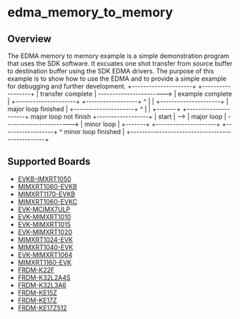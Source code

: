 # edma_memory_to_memory

## Overview
The EDMA memory to memory example is a simple demonstration program that uses the SDK software.
It excuates one shot transfer from source buffer to destination buffer using the SDK EDMA drivers.
The purpose of this example is to show how to use the EDMA and to provide a simple example for
debugging and further development.
              +---------------------+                          +------------------+
              |  transfer complete  | -----------------------> | example complete |
              +---------------------+                          +------------------+
                ^
                |
                |
              +---------------------+
              | major loop finished |
              +---------------------+
                ^
                |
                |
+-------+     +---------------------+  major loop not finish   +------------------+
| start | --> |     major loop      | -----------------------> |    minor loop    |
+-------+     +---------------------+                          +------------------+
                ^                     minor loop finished        |
                +------------------------------------------------+

## Supported Boards
- [EVKB-IMXRT1050](../../../_boards/evkbimxrt1050/driver_examples/edma/memory_to_memory/example_board_readme.md)
- [MIMXRT1060-EVKB](../../../_boards/evkbmimxrt1060/driver_examples/edma/memory_to_memory/example_board_readme.md)
- [MIMXRT1170-EVKB](../../../_boards/evkbmimxrt1170/driver_examples/edma/memory_to_memory/example_board_readme.md)
- [MIMXRT1060-EVKC](../../../_boards/evkcmimxrt1060/driver_examples/edma/memory_to_memory/example_board_readme.md)
- [EVK-MCIMX7ULP](../../../_boards/evkmcimx7ulp/driver_examples/edma/memory_to_memory/example_board_readme.md)
- [EVK-MIMXRT1010](../../../_boards/evkmimxrt1010/driver_examples/edma/memory_to_memory/example_board_readme.md)
- [EVK-MIMXRT1015](../../../_boards/evkmimxrt1015/driver_examples/edma/memory_to_memory/example_board_readme.md)
- [EVK-MIMXRT1020](../../../_boards/evkmimxrt1020/driver_examples/edma/memory_to_memory/example_board_readme.md)
- [MIMXRT1024-EVK](../../../_boards/evkmimxrt1024/driver_examples/edma/memory_to_memory/example_board_readme.md)
- [MIMXRT1040-EVK](../../../_boards/evkmimxrt1040/driver_examples/edma/memory_to_memory/example_board_readme.md)
- [EVK-MIMXRT1064](../../../_boards/evkmimxrt1064/driver_examples/edma/memory_to_memory/example_board_readme.md)
- [MIMXRT1160-EVK](../../../_boards/evkmimxrt1160/driver_examples/edma/memory_to_memory/example_board_readme.md)
- [FRDM-K22F](../../../_boards/frdmk22f/driver_examples/edma/memory_to_memory/example_board_readme.md)
- [FRDM-K32L2A4S](../../../_boards/frdmk32l2a4s/driver_examples/edma/memory_to_memory/example_board_readme.md)
- [FRDM-K32L3A6](../../../_boards/frdmk32l3a6/driver_examples/edma/memory_to_memory/example_board_readme.md)
- [FRDM-KE15Z](../../../_boards/frdmke15z/driver_examples/edma/memory_to_memory/example_board_readme.md)
- [FRDM-KE17Z](../../../_boards/frdmke17z/driver_examples/edma/memory_to_memory/example_board_readme.md)
- [FRDM-KE17Z512](../../../_boards/frdmke17z512/driver_examples/edma/memory_to_memory/example_board_readme.md)
